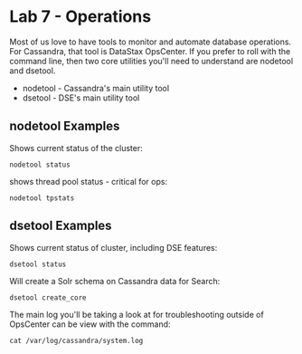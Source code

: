 # Lab 7 - Operations

Most of us love to have tools to monitor and automate database operations. For Cassandra, that tool is DataStax OpsCenter. If you prefer to roll with the command line, then two core utilities you'll need to understand are nodetool and dsetool.

* nodetool - Cassandra's main utility tool
* dsetool - DSE's main utility tool

## nodetool Examples

Shows current status of the cluster:

```
nodetool status
```

shows thread pool status - critical for ops:

```
nodetool tpstats
```

## dsetool Examples

Shows current status of cluster, including DSE features:

```
dsetool status
```

Will create a Solr schema on Cassandra data for Search:

```
dsetool create_core
```

The main log you'll be taking a look at for troubleshooting outside of OpsCenter can be view with the command:

```
cat /var/log/cassandra/system.log
```

